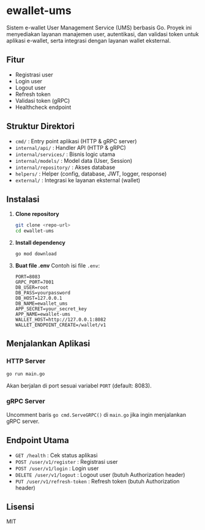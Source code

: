 # ewallet-ums

Sistem e-wallet User Management Service (UMS) berbasis Go. Proyek ini menyediakan layanan manajemen user, autentikasi, dan validasi token untuk aplikasi e-wallet, serta integrasi dengan layanan wallet eksternal.

## Fitur

- Registrasi user
- Login user
- Logout user
- Refresh token
- Validasi token (gRPC)
- Healthcheck endpoint

## Struktur Direktori

- `cmd/` : Entry point aplikasi (HTTP & gRPC server)
- `internal/api/` : Handler API (HTTP & gRPC)
- `internal/services/` : Bisnis logic utama
- `internal/models/` : Model data (User, Session)
- `internal/repository/` : Akses database
- `helpers/` : Helper (config, database, JWT, logger, response)
- `external/` : Integrasi ke layanan eksternal (wallet)

## Instalasi

1. **Clone repository**
   ```bash
   git clone <repo-url>
   cd ewallet-ums
   ```
2. **Install dependency**
   ```bash
   go mod download
   ```
3. **Buat file .env**
   Contoh isi file `.env`:
   ```env
   PORT=8083
   GRPC_PORT=7001
   DB_USER=root
   DB_PASS=yourpassword
   DB_HOST=127.0.0.1
   DB_NAME=ewallet_ums
   APP_SECRET=your_secret_key
   APP_NAME=ewallet-ums
   WALLET_HOST=http://127.0.0.1:8082
   WALLET_ENDPOINT_CREATE=/wallet/v1
   ```

## Menjalankan Aplikasi

### HTTP Server

```bash
go run main.go
```

Akan berjalan di port sesuai variabel `PORT` (default: 8083).

### gRPC Server

Uncomment baris `go cmd.ServeGRPC()` di `main.go` jika ingin menjalankan gRPC server.

## Endpoint Utama

- `GET /health` : Cek status aplikasi
- `POST /user/v1/register` : Registrasi user
- `POST /user/v1/login` : Login user
- `DELETE /user/v1/logout` : Logout user (butuh Authorization header)
- `PUT /user/v1/refresh-token` : Refresh token (butuh Authorization header)

## Lisensi

MIT
